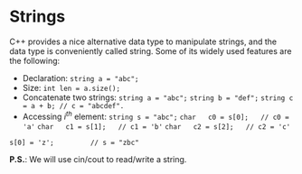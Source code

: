 # Strings
C++ provides a nice alternative data type to manipulate strings, and the data type is conveniently called string.
Some of its widely used features are the following:
- Declaration:
`string a = "abc";`
- Size:
`int len = a.size();`
- Concatenate two strings:
`string a = "abc";`
`string b = "def";`
`string c = a + b; // c = "abcdef".`
- Accessing *i*<sup>*th*</sup> element:
`string s = "abc";`
`char   c0 = s[0];   // c0 = 'a'`
`char   c1 = s[1];   // c1 = 'b'`
`char   c2 = s[2];   // c2 = 'c'`

`s[0] = 'z';         // s = "zbc"`

**P.S.**: We will use cin/cout to read/write a string.

